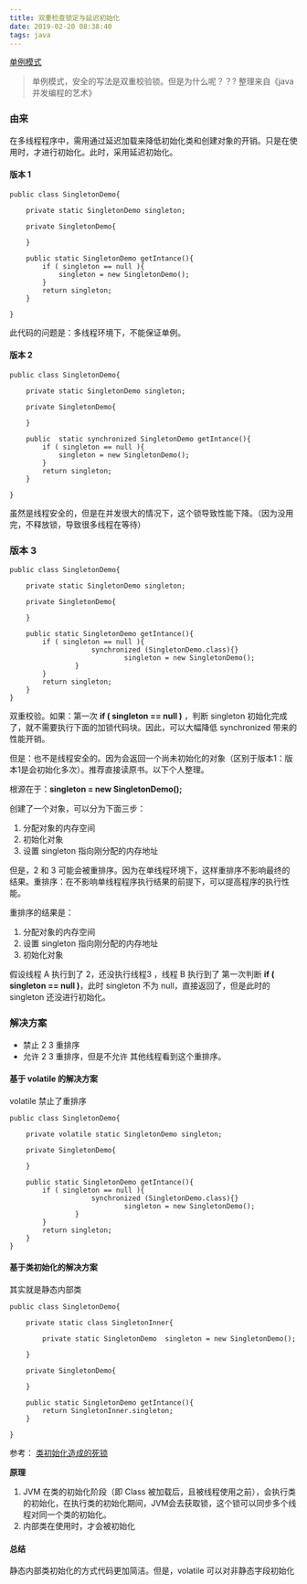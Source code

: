```yaml
---
title: 双重检查锁定与延迟初始化
date: 2019-02-20 08:38:40
tags: java
---
```


[单例模式](https://www.hexianwei.com/2018/12/31/%E5%8D%95%E4%BE%8B/)

> 单例模式，安全的写法是双重校验锁。但是为什么呢？？? 整理来自《java并发编程的艺术》


### 由来

在多线程程序中，需用通过延迟加载来降低初始化类和创建对象的开销。只是在使用时，才进行初始化。此时，采用延迟初始化。

<!--more-->

#### 版本 1 

```
public class SingletonDemo{

	private static SingletonDemo singleton;

	private SingletonDemo{

	}

	public static SingletonDemo getIntance(){
		if ( singleton == null ){ 
			singleton = new SingletonDemo();
		}
		return singleton;
	}

}
```

此代码的问题是：多线程环境下，不能保证单例。

#### 版本 2

```
public class SingletonDemo{

	private static SingletonDemo singleton;

	private SingletonDemo{

	}

	public  static synchronized SingletonDemo getIntance(){
		if ( singleton == null ){ 
			singleton = new SingletonDemo();
		}
		return singleton;
	}

}
```

虽然是线程安全的，但是在并发很大的情况下，这个锁导致性能下降。（因为没用完，不释放锁，导致很多线程在等待）

### 版本 3 

```
public class SingletonDemo{

	private static SingletonDemo singleton;

	private SingletonDemo{

	}

	public static SingletonDemo getIntance(){
		if ( singleton == null ){
                    synchronized (SingletonDemo.class){}
        		        	singleton = new SingletonDemo();
                }   
		}
		return singleton;
	}
}
```

双重校验。如果：第一次 **if ( singleton == null )** ，判断   singleton 初始化完成了，就不需要执行下面的加锁代码块。因此，可以大幅降低 synchronized 带来的性能开销。

但是：也不是线程安全的。因为会返回一个尚未初始化的对象（区别于版本1：版本1是会初始化多次）。推荐直接读原书。以下个人整理。

根源在于：**singleton = new SingletonDemo();**

创建了一个对象，可以分为下面三步：

1. 分配对象的内存空间
2. 初始化对象
3. 设置 singleton 指向刚分配的内存地址

但是，2 和 3 可能会被重排序。因为在单线程环境下，这样重排序不影响最终的结果。重排序：在不影响单线程程序执行结果的前提下，可以提高程序的执行性能。

重排序的结果是：

1. 分配对象的内存空间
2. 设置 singleton 指向刚分配的内存地址
3. 初始化对象

假设线程  A 执行到了 2，还没执行线程3 ，线程 B 执行到了  第一次判断  **if ( singleton == null )**，此时 singleton 不为 null，直接返回了，但是此时的 singleton 还没进行初始化。

### 解决方案

- 禁止  2 3 重排序
- 允许 2 3 重排序，但是不允许 其他线程看到这个重排序。

#### 基于 volatile 的解决方案

volatile 禁止了重排序

```
public class SingletonDemo{

	private volatile static SingletonDemo singleton;

	private SingletonDemo{

	}

	public static SingletonDemo getIntance(){
		if ( singleton == null ){
                    synchronized (SingletonDemo.class){}
        		        	singleton = new SingletonDemo();
                }   
		}
		return singleton;
	}
}
```
#### 基于类初始化的解决方案

其实就是静态内部类

```
public class SingletonDemo{

	private static class SingletonInner{
	
		private static SingletonDemo  singleton = new SingletonDemo();
	
	}

	private SingletonDemo{

	}

	public static SingletonDemo getIntance(){
		return SingletonInner.singleton;
	}	

}
```

参考：
[类初始化造成的死锁
](https://www.jianshu.com/p/8e8a5a773648)

**原理**

1. JVM 在类的初始化阶段（即 Class 被加载后，且被线程使用之前），会执行类的初始化，在执行类的初始化期间，JVM会去获取锁，这个锁可以同步多个线程对同一个类的初始化。
2. 内部类在使用时，才会被初始化


#### 总结

静态内部类初始化的方式代码更加简洁。但是，volatile 可以对非静态字段初始化





